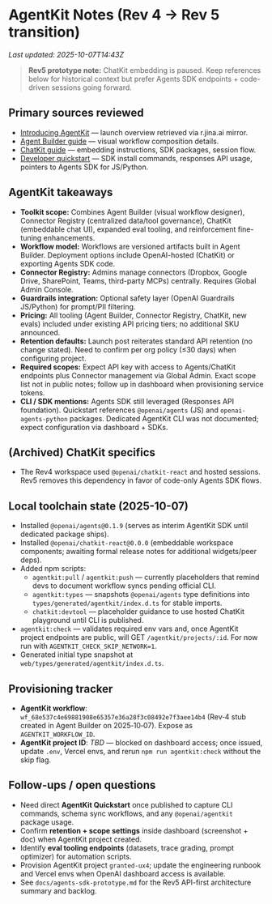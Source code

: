 # AgentKit Notes (Rev 4 → Rev 5 transition)

_Last updated: 2025-10-07T14:43Z_

> **Rev5 prototype note:** ChatKit embedding is paused. Keep references below for historical context but prefer Agents SDK endpoints + code-driven sessions going forward.

## Primary sources reviewed
- [Introducing AgentKit](https://openai.com/index/introducing-agentkit/) — launch overview retrieved via r.jina.ai mirror.
- [Agent Builder guide](https://platform.openai.com/docs/guides/agent-builder) — visual workflow composition details.
- [ChatKit guide](https://platform.openai.com/docs/guides/chatkit) — embedding instructions, SDK packages, session flow.
- [Developer quickstart](https://platform.openai.com/docs/quickstart/agentkit) — SDK install commands, responses API usage, pointers to Agents SDK for JS/Python.

## AgentKit takeaways
- **Toolkit scope:** Combines Agent Builder (visual workflow designer), Connector Registry (centralized data/tool governance), ChatKit (embeddable chat UI), expanded eval tooling, and reinforcement fine-tuning enhancements.
- **Workflow model:** Workflows are versioned artifacts built in Agent Builder. Deployment options include OpenAI-hosted (ChatKit) or exporting Agents SDK code.
- **Connector Registry:** Admins manage connectors (Dropbox, Google Drive, SharePoint, Teams, third-party MCPs) centrally. Requires Global Admin Console.
- **Guardrails integration:** Optional safety layer (OpenAI Guardrails JS/Python) for prompt/PII filtering.
- **Pricing:** All tooling (Agent Builder, Connector Registry, ChatKit, new evals) included under existing API pricing tiers; no additional SKU announced.
- **Retention defaults:** Launch post reiterates standard API retention (no change stated). Need to confirm per org policy (≤30 days) when configuring project.
- **Required scopes:** Expect API key with access to Agents/ChatKit endpoints plus Connector management via Global Admin. Exact scope list not in public notes; follow up in dashboard when provisioning service tokens.
- **CLI / SDK mentions:** Agents SDK still leveraged (Responses API foundation). Quickstart references `@openai/agents` (JS) and `openai-agents-python` packages. Dedicated AgentKit CLI was not documented; expect configuration via dashboard + SDKs.

## (Archived) ChatKit specifics
- The Rev4 workspace used `@openai/chatkit-react` and hosted sessions. Rev5 removes this dependency in favor of code-only Agents SDK flows.

## Local toolchain state (2025-10-07)
- Installed `@openai/agents@0.1.9` (serves as interim AgentKit SDK until dedicated package ships).
- Installed `@openai/chatkit-react@0.0.0` (embeddable workspace components; awaiting formal release notes for additional widgets/peer deps).
- Added npm scripts:
  - `agentkit:pull` / `agentkit:push` — currently placeholders that remind devs to document workflow syncs pending official CLI.
  - `agentkit:types` — snapshots `@openai/agents` type definitions into `types/generated/agentkit/index.d.ts` for stable imports.
  - `chatkit:devtool` — placeholder guidance to use hosted ChatKit playground until CLI is published.
- `agentkit:check` — validates required env vars and, once AgentKit project endpoints are public, will GET `/agentkit/projects/:id`. For now run with `AGENTKIT_CHECK_SKIP_NETWORK=1`.
- Generated initial type snapshot at `web/types/generated/agentkit/index.d.ts`.

## Provisioning tracker
- **AgentKit workflow**: `wf_68e537c4e69881908e65357e36a28f3c08492e7f3aee14b4` (Rev‑4 stub created in Agent Builder on 2025‑10‑07). Expose as `AGENTKIT_WORKFLOW_ID`.
- **AgentKit project ID**: _TBD_ — blocked on dashboard access; once issued, update `.env`, Vercel envs, and rerun `npm run agentkit:check` without the skip flag.

## Follow-ups / open questions
- Need direct **AgentKit Quickstart** once published to capture CLI commands, schema sync workflows, and any `@openai/agentkit` package usage.
- Confirm **retention + scope settings** inside dashboard (screenshot + doc) when AgentKit project created.
- Identify **eval tooling endpoints** (datasets, trace grading, prompt optimizer) for automation scripts.
- Provision AgentKit project `granted-ux4`; update the engineering runbook and Vercel envs when OpenAI dashboard access is available.
- See `docs/agents-sdk-prototype.md` for the Rev5 API-first architecture summary and backlog.
